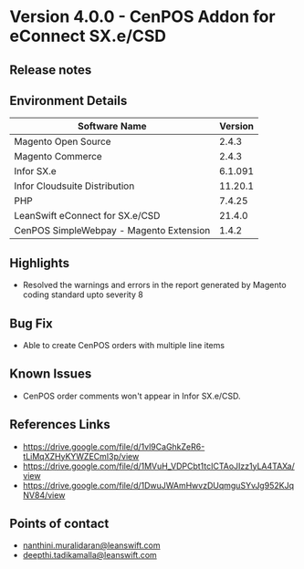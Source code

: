 # Version 4.0.0 - CenPOS Addon for eConnect SX.e/CSD

## Release notes

## Environment Details

| Software Name | Version | 
| --- | --- |
| Magento Open Source| 2.4.3 |
| Magento Commerce| 2.4.3 |
| Infor SX.e  | 6.1.091 |
| Infor Cloudsuite Distribution | 11.20.1 |
| PHP | 7.4.25 |
| LeanSwift eConnect for SX.e/CSD | 21.4.0 |
| CenPOS SimpleWebpay - Magento Extension | 1.4.2 |


## Highlights

- Resolved the warnings and errors in the report generated by Magento coding standard upto severity 8


## Bug Fix

- Able to create CenPOS orders with multiple line items


## Known Issues

- CenPOS order comments won't appear in Infor SX.e/CSD.


## References Links

  - https://drive.google.com/file/d/1vl9CaGhkZeR6-tLiMqXZHyKYWZECmI3p/view
  - https://drive.google.com/file/d/1MVuH_VDPCbt1tcICTAoJIzz1yLA4TAXa/view
  - https://drive.google.com/file/d/1DwuJWAmHwvzDUqmguSYvJg952KJqNV84/view


## Points of contact

- nanthini.muralidaran@leanswift.com
- deepthi.tadikamalla@leanswift.com
